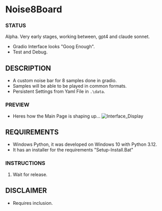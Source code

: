 # Noise8Board

### STATUS
Alpha. Very early stages, working between, gpt4 and claude sonnet.
- Gradio Interface looks "Goog Enough".
- Test and Debug.

## DESCRIPTION
- A custom noise bar for 8 samples done in gradio.
- Samples will be able to be played in common formats.
- Persistent Settings from Yaml File in `.\data`.

### PREVIEW
- Heres how the Main Page is shaping up...
![Interface_Display](https://github.com/wiseman-timelord/Noise8Board/blob/main/media/gradio_display.jpg)

## REQUIREMENTS
- Windows Python, it was developed on Windows 10 with Python 3.12.
- It has an installer for the requirements "Setup-Install.Bat"

### INSTRUCTIONS
1. Wait for release.

## DISCLAIMER
- Requires inclusion.
